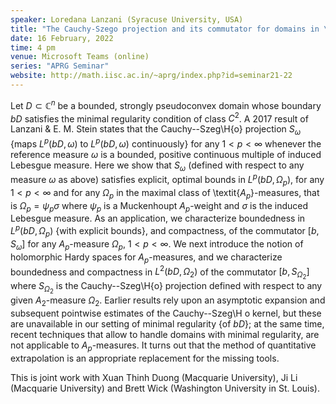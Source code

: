 ```yaml
---
speaker: Loredana Lanzani (Syracuse University, USA)
title: "The Cauchy-Szego projection and its commutator for domains in \C^n with minimal smoothness: Optimal bounds"
date: 16 February, 2022
time: 4 pm
venue: Microsoft Teams (online)
series: "APRG Seminar"
website: http://math.iisc.ac.in/~aprg/index.php?id=seminar21-22
---
```


Let $D\subset\mathbb{C}^n$ be a bounded, strongly pseudoconvex domain
whose boundary $bD$ satisfies the minimal regularity condition of class
$C^2$.  A 2017 result of Lanzani \& E. M. Stein states that the
Cauchy--Szeg\H{o} projection $S_\omega$ {maps $L^p(bD, \omega)$ to
$L^p(bD, \omega)$ continuously} for any $1<p<\infty$ whenever the
reference measure $\omega$ is a bounded, positive continuous multiple of
induced Lebesgue measure. Here we show that $S_\omega$ (defined with
respect to any measure $\omega$ as above) satisfies explicit, optimal
bounds in $L^p(bD, \Omega_p)$, for any $1<p<\infty$ and for any $\Omega_p$
in the maximal class of \textit{$A_p$}-measures, that is $\Omega_p =
\psi_p\sigma$ where  $\psi_p$ is a Muckenhoupt $A_p$-weight and $\sigma$
is the induced Lebesgue measure. As an application, we characterize
boundedness in $L^p(bD, \Omega_p)$ {with explicit bounds}, and compactness,
of the commutator $[b, S_\omega]$ for any $A_p$-measure $\Omega_p$,
$1<p<\infty$. We next introduce the notion of holomorphic Hardy spaces
for $A_p$-measures, and we characterize boundedness and compactness  in
$L^2(bD, \Omega_2)$ of the commutator $\displaystyle{[b,S_{\Omega_2}]}$
where $S_{\Omega_2}$ is the Cauchy--Szeg\H{o} projection defined with
respect to any given $A_2$-measure $\Omega_2$. Earlier results rely upon
an asymptotic expansion and subsequent pointwise estimates of the
Cauchy--Szeg\H o kernel, but these are unavailable in our setting of
minimal regularity {of $bD$}; at the same time, recent techniques that
allow to handle domains with minimal regularity, are not applicable to
$A_p$-measures. It turns out that the method of quantitative
extrapolation is an appropriate replacement for the missing tools.  
  
This is joint work with Xuan Thinh Duong (Macquarie University), Ji Li
(Macquarie University) and Brett Wick (Washington University in St.
Louis).
 
